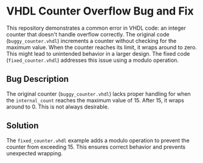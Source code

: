 # VHDL Counter Overflow Bug and Fix

This repository demonstrates a common error in VHDL code: an integer counter that doesn't handle overflow correctly. The original code (`buggy_counter.vhdl`) increments a counter without checking for the maximum value. When the counter reaches its limit, it wraps around to zero.  This might lead to unintended behavior in a larger design.  The fixed code (`fixed_counter.vhdl`) addresses this issue using a modulo operation.

## Bug Description
The original counter (`buggy_counter.vhdl`) lacks proper handling for when the `internal_count` reaches the maximum value of 15.  After 15, it wraps around to 0. This is not always desirable.

## Solution
The `fixed_counter.vhdl` example adds a modulo operation to prevent the counter from exceeding 15. This ensures correct behavior and prevents unexpected wrapping.